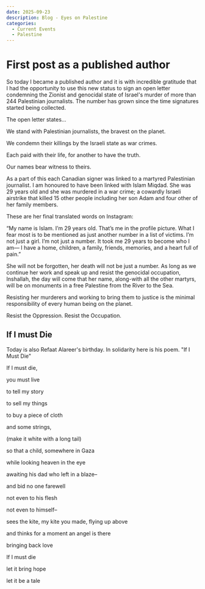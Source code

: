 ```yaml
---
date: 2025-09-23
description: Blog - Eyes on Palestine
categories:
  - Current Events
  - Palestine
---
```


# First post as a published author

So today I became a published author and it is with incredible gratitude that I had the opportunity to use this new status to sign an open letter condemning the Zionist and genocidal state of Israel's murder of more than 244 Palestinian journalists. The number has grown since the time signatures started being collected.

The open letter states...

<!-- more -->

We stand with Palestinian journalists, the bravest on the planet.

We condemn their killings by the Israeli state as war crimes.

Each paid with their life, for another to have the truth.

Our names bear witness to theirs.

As a part of this each Canadian signer was linked to a martyred Palestinian journalist. I am honoured to have been linked with Islam Miqdad. She was 29 years old and she was murdered in a war crime; a cowardly Israeli airstrike that killed 15 other people including her son Adam and four other of her family members.

These are her final translated words on Instagram:

“My name is Islam. I’m 29 years old. That’s me in the profile picture. What I fear most is to be mentioned as just another number in a list of victims. I’m not just a girl. I’m not just a number. It took me 29 years to become who I am— I have a home, children, a family, friends, memories, and a heart full of pain.”

She will not be forgotten, her death will not be just a number. As long as we continue her work and speak up and resist the genocidal occupation, Inshallah, the day will come that her name, along-with all the other martyrs, will be on monuments in a free Palestine from the River to the Sea.

Resisting her murderers and working to bring them to justice is the minimal responsibility of every human being on the planet.

Resist the Oppression. Resist the Occupation.

## If I must Die

Today is also Refaat Alareer's birthday. In solidarity here is his poem. "If I Must Die"

If I must die,

you must live

to tell my story

to sell my things

to buy a piece of cloth

and some strings,

(make it white with a long tail)

so that a child, somewhere in Gaza

while looking heaven in the eye

awaiting his dad who left in a blaze–

and bid no one farewell

not even to his flesh

not even to himself–

sees the kite, my kite you made, flying up above

and thinks for a moment an angel is there

bringing back love

If I must die

let it bring hope

let it be a tale
